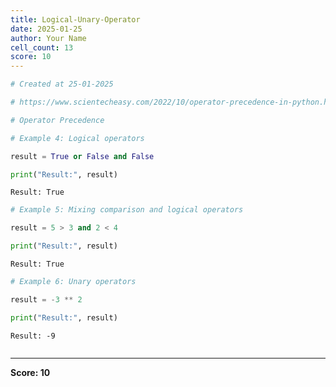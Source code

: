 ```yaml
---
title: Logical-Unary-Operator
date: 2025-01-25
author: Your Name
cell_count: 13
score: 10
---
```


```python
# Created at 25-01-2025
```


```python
# https://www.scientecheasy.com/2022/10/operator-precedence-in-python.html/
```


```python
# Operator Precedence
```


```python
# Example 4: Logical operators
```


```python
result = True or False and False
```


```python
print("Result:", result)
```

    Result: True



```python
# Example 5: Mixing comparison and logical operators
```


```python
result = 5 > 3 and 2 < 4
```


```python
print("Result:", result)
```

    Result: True



```python
# Example 6: Unary operators
```


```python
result = -3 ** 2
```


```python
print("Result:", result)
```

    Result: -9



```python

```


---
**Score: 10**
